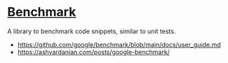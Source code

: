 # [Benchmark](https://github.com/google/benchmark)

A library to benchmark code snippets, similar to unit tests.


- https://github.com/google/benchmark/blob/main/docs/user_guide.md
- https://ashvardanian.com/posts/google-benchmark/
